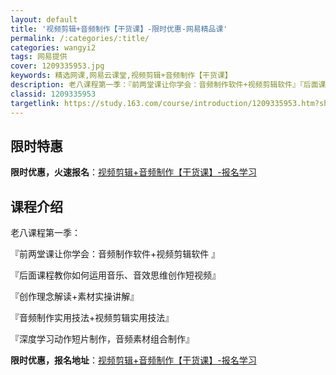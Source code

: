 ```yaml
---
layout: default
title: '视频剪辑+音频制作【干货课】-限时优惠-网易精品课'
permalink: /:categories/:title/
categories: wangyi2
tags: 网易提供
cover: 1209335953.jpg
keywords: 精选网课,网易云课堂,视频剪辑+音频制作【干货课】
description: 老八课程第一季：『前两堂课让你学会：音频制作软件+视频剪辑软件』『后面课程教你如何运用音乐、音效思维创作短视频』『创作理
classid: 1209335953
targetlink: https://study.163.com/course/introduction/1209335953.htm?share=1&shareId=1025206652&utm_campaign=share&utm_medium=iphoneShare&utm_source=&utm_u=1025206652
---
```


## 限时特惠

**限时优惠，火速报名**：[视频剪辑+音频制作【干货课】-报名学习](https://study.163.com/course/introduction/1209335953.htm?share=1&shareId=1025206652&utm_campaign=share&utm_medium=iphoneShare&utm_source=&utm_u=1025206652)

## 课程介绍

老八课程第一季：

『前两堂课让你学会：音频制作软件+视频剪辑软件 』

『后面课程教你如何运用音乐、音效思维创作短视频』

『创作理念解读+素材实操讲解』

『音频制作实用技法+视频剪辑实用技法』

『深度学习动作短片制作，音频素材组合制作』

**限时优惠，报名地址**：[视频剪辑+音频制作【干货课】-报名学习](https://study.163.com/course/introduction/1209335953.htm?share=1&shareId=1025206652&utm_campaign=share&utm_medium=iphoneShare&utm_source=&utm_u=1025206652)

